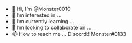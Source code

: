 - 👋 Hi, I’m @Monster0010
- 👀 I’m interested in ... 
- 🌱 I’m currently learning ...
- 💞️ I’m looking to collaborate on ...
- 📫 How to reach me ... Discord:! Monster#0133

<!---
Monster0010/Monster0010 is a ✨ special ✨ repository because its `README.md` (this file) appears on your GitHub profile.
You can click the Preview link to take a look at your changes.
--->
